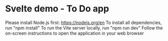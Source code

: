 # Svelte demo - To Do app
Please install Node.js first: https://nodejs.org/en
To install all dependencies, run "npm install"
To run the Vite server locally, run "npm run dev"
Follow the on-screen instructions to open the application in your web browser